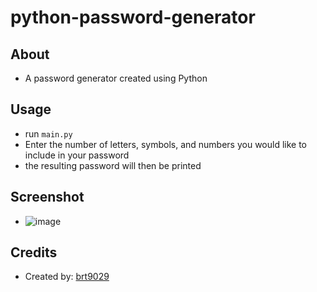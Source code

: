 # python-password-generator

## About
- A password generator created using Python

## Usage
- run ```main.py```
- Enter the number of letters, symbols, and numbers you would like to include in your password
- the resulting password will then be printed

## Screenshot
- ![image](https://user-images.githubusercontent.com/26530136/163498983-5d2093b1-eb29-4c3f-bbda-22c9fc811a07.png)


## Credits
- Created by: [brt9029](www.github.com/brt9029 "GitHub Profile Link")
